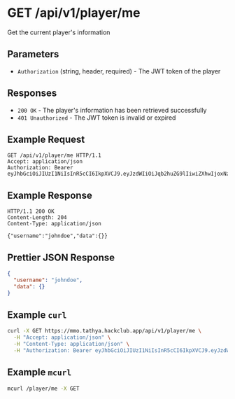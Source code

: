 # GET /api/v1/player/me

Get the current player's information

## Parameters

- `Authorization` (string, header, required) - The JWT token of the player

## Responses

- `200 OK` - The player's information has been retrieved successfully
- `401 Unauthorized` - The JWT token is invalid or expired

## Example Request
```http
GET /api/v1/player/me HTTP/1.1
Accept: application/json
Authorization: Bearer eyJhbGciOiJIUzI1NiIsInR5cCI6IkpXVCJ9.eyJzdWIiOiJqb2huZG9lIiwiZXhwIjoxNzQwNjQ2NzE1fQ.nW9zfG2hDbOKN0Knaw4oyf4nczhLHfJjQhO7AFB04Lc
```

## Example Response

```http
HTTP/1.1 200 OK
Content-Length: 204
Content-Type: application/json

{"username":"johndoe","data":{}}
```

## Prettier JSON Response
```json
{
  "username": "johndoe",
  "data": {}
}
```

## Example `curl`

```bash
curl -X GET https://mmo.tathya.hackclub.app/api/v1/player/me \
  -H "Accept: application/json" \
  -H "Content-Type: application/json" \
  -H "Authorization: Bearer eyJhbGciOiJIUzI1NiIsInR5cCI6IkpXVCJ9.eyJzdWIiOiJqb2huZG9lIiwiZXhwIjoxNzQwNjQ2NzE1fQ.nW9zfG2hDbOKN0Knaw4oyf4nczhLHfJjQhO7AFB04Lc"
```

## Example `mcurl`
```bash
mcurl /player/me -X GET
```
